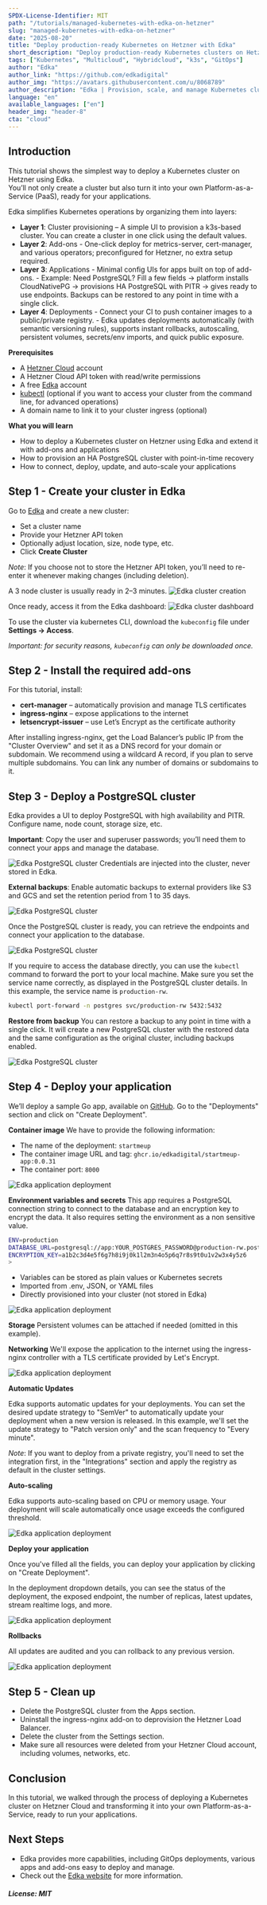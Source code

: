 ```yaml
---
SPDX-License-Identifier: MIT
path: "/tutorials/managed-kubernetes-with-edka-on-hetzner"
slug: "managed-kubernetes-with-edka-on-hetzner"
date: "2025-08-20"
title: "Deploy production-ready Kubernetes on Hetzner with Edka"
short_description: "Deploy production-ready Kubernetes clusters on Hetzner using Edka"
tags: ["Kubernetes", "Multicloud", "Hybridcloud", "k3s", "GitOps"]
author: "Edka"
author_link: "https://github.com/edkadigital"
author_img: "https://avatars.githubusercontent.com/u/8068789"
author_description: "Edka | Provision, scale, and manage Kubernetes clusters on Hetzner with GitOps workflows, one-click apps and add-ons."
language: "en"
available_languages: ["en"]
header_img: "header-8"
cta: "cloud"
---
```


## Introduction

This tutorial shows the simplest way to deploy a Kubernetes cluster on Hetzner using Edka.  
You’ll not only create a cluster but also turn it into your own Platform-as-a-Service (PaaS), ready for your applications.

Edka simplifies Kubernetes operations by organizing them into layers:

- **Layer 1**: Cluster provisioning – A simple UI to provision a k3s-based cluster. You can create a cluster in one click using the default values.
- **Layer 2**: Add-ons - One-click deploy for metrics-server, cert-manager, and various operators; preconfigured for Hetzner, no extra setup required.
- **Layer 3**: Applications - Minimal config UIs for apps built on top of add-ons. - Example: Need PostgreSQL? Fill a few fields → platform installs CloudNativePG → provisions HA PostgreSQL with PITR → gives ready to use endpoints. Backups can be restored to any point in time with a single click.
- **Layer 4**: Deployments - Connect your CI to push container images to a public/private registry. - Edka updates deployments automatically (with semantic versioning rules), supports instant rollbacks, autoscaling, persistent volumes, secrets/env imports, and quick public exposure.

**Prerequisites**

- A [Hetzner Cloud](https://console.hetzner.com) account
- A Hetzner Cloud API token with read/write permissions
- A free [Edka](https://edka.io) account
- [kubectl](https://kubernetes.io/docs/tasks/tools/) (optional if you want to access your cluster from the command line, for advanced operations)
- A domain name to link it to your cluster ingress (optional)

**What you will learn**

- How to deploy a Kubernetes cluster on Hetzner using Edka and extend it with add-ons and applications
- How to provision an HA PostgreSQL cluster with point-in-time recovery
- How to connect, deploy, update, and auto-scale your applications

## Step 1 - Create your cluster in Edka

Go to [Edka](https://console.edka.io/clusters/create) and create a new cluster:

- Set a cluster name
- Provide your Hetzner API token
- Optionally adjust location, size, node type, etc.
- Click **Create Cluster**

_Note_: If you choose not to store the Hetzner API token, you’ll need to re-enter it whenever making changes (including deletion).

A 3 node cluster is usually ready in 2–3 minutes.
![Edka cluster creation](images/edka-k8s-cluster.png)

Once ready, access it from the Edka dashboard:
![Edka cluster dashboard](images/edka-k8s-cluster-overview.png)

To use the cluster via kubernetes CLI, download the `kubeconfig` file under **Settings → Access**.

_Important: for security reasons, `kubeconfig` can only be downloaded once._

## Step 2 - Install the required add-ons

For this tutorial, install:

- **cert-manager** – automatically provision and manage TLS certificates
- **ingress-nginx** – expose applications to the internet
- **letsencrypt-issuer** – use Let’s Encrypt as the certificate authority

After installing ingress-nginx, get the Load Balancer’s public IP from the "Cluster Overview" and set it as a DNS record for your domain or subdomain. We recommend using a wildcard A record, if you plan to serve multiple subdomains. You can link any number of domains or subdomains to it.

## Step 3 - Deploy a PostgreSQL cluster

Edka provides a UI to deploy PostgreSQL with high availability and PITR.  
Configure name, node count, storage size, etc.

**Important**: Copy the user and superuser passwords; you’ll need them to connect your apps and manage the database.

![Edka PostgreSQL cluster](images/edka-postgres-provisioning.png)
Credentials are injected into the cluster, never stored in Edka.

**External backups**:
Enable automatic backups to external providers like S3 and GCS and set the retention period from 1 to 35 days.

![Edka PostgreSQL cluster](images/edka-postgres-backups.png)

Once the PostgreSQL cluster is ready, you can retrieve the endpoints and connect your application to the database.

![Edka PostgreSQL cluster](images/edka-postgres-endpoints.png)

If you require to access the database directly, you can use the `kubectl` command to forward the port to your local machine. Make sure you set the service name correctly, as displayed in the PostgreSQL cluster details. In this example, the service name is `production-rw`.

```bash
kubectl port-forward -n postgres svc/production-rw 5432:5432
```

**Restore from backup**
You can restore a backup to any point in time with a single click. It will create a new PostgreSQL cluster with the restored data and the same configuration as the original cluster, including backups enabled.

![Edka PostgreSQL cluster](images/edka-postgres-pitr.png)

## Step 4 - Deploy your application

We’ll deploy a sample Go app, available on [GitHub](https://github.com/edkadigital/startmeup).
Go to the "Deployments" section and click on "Create Deployment".

**Container image**
We have to provide the following information:

- The name of the deployment: `startmeup`
- The container image URL and tag: `ghcr.io/edkadigital/startmeup-app:0.0.31`
- The container port: `8000`

![Edka application deployment](images/edka-app-deployment-creating.png)

**Environment variables and secrets**
This app requires a PostgreSQL connection string to connect to the database and an encryption key to encrypt the data. It also requires setting the environment as a non sensitive value.

```bash
ENV=production
DATABASE_URL=postgresql://app:YOUR_POSTGRES_PASSWORD@production-rw.postgres.svc.cluster.local:5432/app?sslmode=require
ENCRYPTION_KEY=a1b2c3d4e5f6g7h8i9j0k1l2m3n4o5p6q7r8s9t0u1v2w3x4y5z6
>
```

- Variables can be stored as plain values or Kubernetes secrets
- Imported from .env, JSON, or YAML files
- Directly provisioned into your cluster (not stored in Edka)

![Edka application deployment](images/edka-app-env-secrets.png)

**Storage**
Persistent volumes can be attached if needed (omitted in this example).

**Networking**
We'll expose the application to the internet using the ingress-nginx controller with a TLS certificate provided by Let's Encrypt.

![Edka application deployment](images/edka-app-deployment-expose.png)

**Automatic Updates**

Edka supports automatic updates for your deployments. You can set the desired update strategy to "SemVer" to automatically update your deployment when a new version is released.
In this example, we'll set the update strategy to "Patch version only" and the scan frequency to "Every minute".

_Note_: If you want to deploy from a private registry, you'll need to set the integration first, in the "Integrations" section and apply the registry as default in the cluster settings.

**Auto-scaling**

Edka supports auto-scaling based on CPU or memory usage. Your deployment will scale automatically once usage exceeds the configured threshold.

![Edka application deployment](images/edka-app-deployment-autoscaling.png)

**Deploy your application**

Once you've filled all the fields, you can deploy your application by clicking on "Create Deployment".

In the deployment dropdown details, you can see the status of the deployment, the exposed endpoint, the number of replicas, latest updates, stream realtime logs, and more.

![Edka application deployment](images/edka-app-deployment-overview.png)

**Rollbacks**

All updates are audited and you can rollback to any previous version.

![Edka application deployment](images/edka-app-deployment-rollback.png)

## Step 5 - Clean up

- Delete the PostgreSQL cluster from the Apps section.
- Uninstall the ingress-nginx add-on to deprovision the Hetzner Load Balancer.
- Delete the cluster from the Settings section.
- Make sure all resources were deleted from your Hetzner Cloud account, including volumes, networks, etc.

## Conclusion

In this tutorial, we walked through the process of deploying a Kubernetes cluster on Hetzner Cloud and transforming it into your own Platform-as-a-Service, ready to run your applications.

## Next Steps

- Edka provides more capabilities, including GitOps deployments, various apps and add-ons easy to deploy and manage.
- Check out the [Edka website](https://edka.io) for more information.

##### License: MIT

<!--

Contributor's Certificate of Origin

By making a contribution to this project, I certify that:

(a) The contribution was created in whole or in part by me and I have
    the right to submit it under the license indicated in the file; or

(b) The contribution is based upon previous work that, to the best of my
    knowledge, is covered under an appropriate license and I have the
    right under that license to submit that work with modifications,
    whether created in whole or in part by me, under the same license
    (unless I am permitted to submit under a different license), as
    indicated in the file; or

(c) The contribution was provided directly to me by some other person
    who certified (a), (b) or (c) and I have not modified it.

(d) I understand and agree that this project and the contribution are
    public and that a record of the contribution (including all personal
    information I submit with it, including my sign-off) is maintained
    indefinitely and may be redistributed consistent with this project
    or the license(s) involved.

Signed-off-by: Camil Blanaru camil@edka.io

-->
